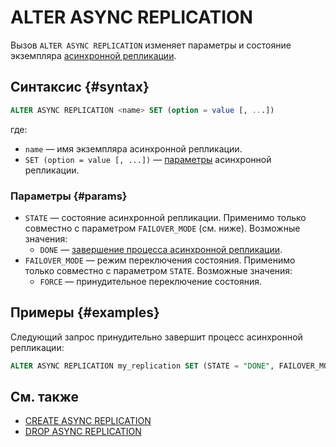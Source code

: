 # ALTER ASYNC REPLICATION

Вызов `ALTER ASYNC REPLICATION` изменяет параметры и состояние экземпляра [асинхронной репликации](../../../concepts/async-replication.md).

## Синтаксис {#syntax}

```sql
ALTER ASYNC REPLICATION <name> SET (option = value [, ...])
```

где:
* `name` — имя экземпляра асинхронной репликации.
* `SET (option = value [, ...])` — [параметры](#params) асинхронной репликации.

### Параметры {#params}

* `STATE` — состояние асинхронной репликации. Применимо только совместно с параметром `FAILOVER_MODE` (см. ниже). Возможные значения:
  * `DONE` — [завершение процесса асинхронной репликации](../../../concepts/async-replication.md#done).
* `FAILOVER_MODE` — режим переключения состояния. Применимо только совместно с параметром `STATE`. Возможные значения:
  * `FORCE` — принудительное переключение состояния.

## Примеры {#examples}

Следующий запрос принудительно завершит процесс асинхронной репликации:

```sql
ALTER ASYNC REPLICATION my_replication SET (STATE = "DONE", FAILOVER_MODE = "FORCE");
```

## См. также

* [CREATE ASYNC REPLICATION](create-async-replication.md)
* [DROP ASYNC REPLICATION](drop-async-replication.md)
